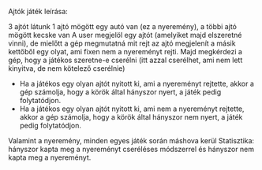 Ajtók játék leírása:

3 ajtót látunk
1 ajtó mögött egy autó van (ez a nyeremény), a többi ajtó mögött kecske van
A user megjelöl egy ajtót (amelyiket majd elszeretné vinni), de mielőtt a gép megmutatná mit rejt az ajtó megjelenít a másik kettőből egy olyat, ami fixen nem a nyereményt rejti.
Majd megkérdezi a gép, hogy a játékos szeretne-e cserélni (itt azzal cserélhet, ami nem lett kinyitva, de nem kötelező cserélnie)
- Ha a játékos egy olyan ajtót nyitott ki, ami a nyereményt rejtette, akkor a gép számolja, hogy a körök által hányszor nyert, a játék pedig folytatódjon.
- Ha a játékos egy olyan ajtót nyitott ki, ami nem a nyereményt rejtette, akkor a gép számolja, hogy a körök által hányszor nem nyert, a játék pedig folytatódjon.

Valamint a nyeremény, minden egyes játék során máshova kerül
Statisztika: hányszor kapta meg a nyereményt cseréléses módszerrel és hányszor nem kapta meg a nyereményt.


